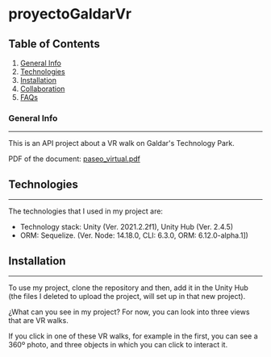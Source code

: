# proyectoGaldarVr

## Table of Contents
1. [General Info](#general-info)
2. [Technologies](#technologies)
3. [Installation](#installation)
4. [Collaboration](#collaboration)
5. [FAQs](#faqs)

### General Info
***
This is an API project about a VR walk on Galdar's Technology Park.

PDF of the document: [paseo_virtual.pdf](https://github.com/Madkodevian/proyectoGaldarVr/files/8165464/paseo_virtual.pdf)

## Technologies
***
The technologies that I used in my project are:
* Technology stack: Unity (Ver. 2021.2.2f1), Unity Hub (Ver. 2.4.5)
* ORM: Sequelize. (Ver. Node: 14.18.0, CLI: 6.3.0, ORM: 6.12.0-alpha.1])

## Installation
***
To use my project, clone the repository and then, add it in the Unity Hub (the files I deleted to upload the project, will set up in that new project).

¿What can you see in my project?
For now, you can look into three views that are VR walks.

If you click in one of these VR walks, for example in the first, you can see a 360º photo, and three objects in which you can click to interact it.


